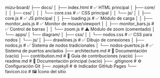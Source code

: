 mizu-board/
├── docs/
│   ├── index.html                 # ✅ HTML principal
│   ├── core/
│   │   ├── css/
│   │   │   └── core.css           # ✅ CSS principal
│   │   └── js/
│   │       ├── core.js            # ✅ JS principal
│   │       ├── loading.js         # ✅ Módulo de carga
│   │       ├── monitor_axis.js    # ✅ Monitor de mouse/viewport
│   │       ├── monitor_bars.js    # ✅ Control de barras
│   │       └── zoom.js            # ⚠️ Módulo de zoom (comentado)
│   └── apps/
│       └── diagram/
│           ├── css/
│           │   └── nodos.css      # ✅ CSS para nodos
│           └── js/
│               ├── drawlines.js   # ✅ Dibujo de conexiones
│               ├── nodos.js       # ✅ Sistema de nodos tradicionales
│               └── nodos-puertos.js # ✅ Sistema de puertos anclados
├── architecture.md               # 📄 Documentación (vacío)
├── contribution.md               # 📄 Guía de contribuciones (vacío)
├── readme.md                     # 📄 Documentación principal (vacío)
├── .gitignore                    # ⚙️ Configuración Git
├── .nojekyll                     # ⚙️ Indicador GitHub Pages
└── favicon.ico                   # 🖼️ Ícono del sitio

